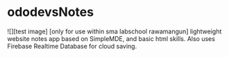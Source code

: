 # ododevsNotes
![][test image]
[only for use within sma labschool rawamangun] lightweight website notes app based on SimpleMDE, and basic html skills. Also uses Firebase Realtime Database for cloud saving.
